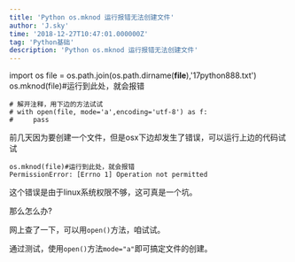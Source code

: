 ```yaml
---
title: 'Python os.mknod 运行报错无法创建文件'
author: 'J.sky'
time: '2018-12-27T10:47:01.000000Z'
tag: 'Python基础'
description: 'Python os.mknod 运行报错无法创建文件'
---
```


import os
    file = os.path.join(os.path.dirname(__file__),'17python888.txt')
    os.mknod(file)#运行到此处，就会报错

    # 解开注释，用下边的方法试试
    # with open(file, mode='a',encoding='utf-8') as f:
    #     pass

前几天因为要创建一个文件，但是osx下边却发生了错误，可以运行上边的代码试试

    os.mknod(file)#运行到此处，就会报错
    PermissionError: [Errno 1] Operation not permitted

这个错误是由于linux系统权限不够，这可真是一个坑。

那么怎么办?

网上查了一下，可以用`open()`方法，咱试试。

通过测试，使用`open()`方法`mode="a"`即可搞定文件的创建。